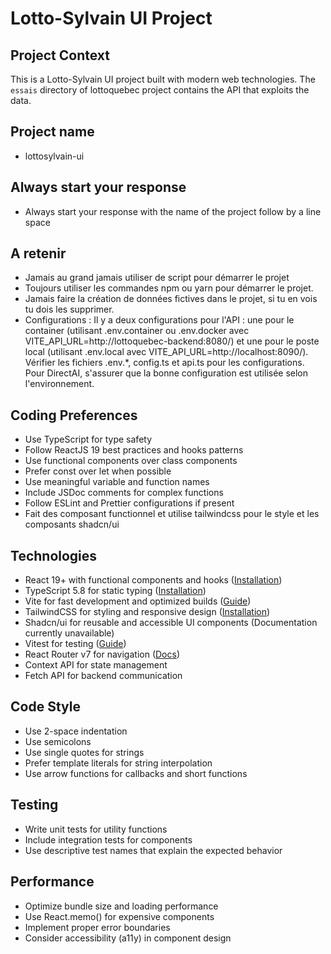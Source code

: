 # Lotto-Sylvain UI Project

## Project Context
This is a Lotto-Sylvain UI project built with modern web technologies. 
The `essais` directory of lottoquebec project contains the API that exploits the data.

## Project name
- lottosylvain-ui

## Always start your response
- Always start your response with the name of the project follow by a line space

## A retenir
- Jamais au grand jamais utiliser de script pour démarrer le projet
- Toujours utiliser les commandes npm ou yarn pour démarrer le projet.
- Jamais faire la création de données fictives dans le projet, si tu en vois tu dois les supprimer.
- Configurations : Il y a deux configurations pour l'API : une pour le container (utilisant .env.container ou .env.docker avec VITE_API_URL=http://lottoquebec-backend:8080/) et une pour le poste local (utilisant .env.local avec VITE_API_URL=http://localhost:8090/). Vérifier les fichiers .env.*, config.ts et api.ts pour les configurations. Pour DirectAI, s'assurer que la bonne configuration est utilisée selon l'environnement.

## Coding Preferences
- Use TypeScript for type safety
- Follow ReactJS 19 best practices and hooks patterns
- Use functional components over class components
- Prefer const over let when possible
- Use meaningful variable and function names
- Include JSDoc comments for complex functions
- Follow ESLint and Prettier configurations if present
- Fait des composant functionnel et utilise tailwindcss pour le style et les composants shadcn/ui

## Technologies
- React 19+ with functional components and hooks ([Installation](https://react.dev/learn/installation))
- TypeScript 5.8 for static typing ([Installation](https://www.typescriptlang.org/download/))
- Vite for fast development and optimized builds ([Guide](https://vite.dev/guide/))
- TailwindCSS for styling and responsive design ([Installation](https://tailwindcss.com/docs/installation))
- Shadcn/ui for reusable and accessible UI components (Documentation currently unavailable)
- Vitest for testing ([Guide](https://vitest.dev/guide/))
- React Router v7 for navigation ([Docs](https://reactrouter.com/home))
- Context API for state management
- Fetch API for backend communication

## Code Style
- Use 2-space indentation
- Use semicolons
- Use single quotes for strings
- Prefer template literals for string interpolation
- Use arrow functions for callbacks and short functions

## Testing
- Write unit tests for utility functions
- Include integration tests for components
- Use descriptive test names that explain the expected behavior

## Performance
- Optimize bundle size and loading performance
- Use React.memo() for expensive components
- Implement proper error boundaries
- Consider accessibility (a11y) in component design

